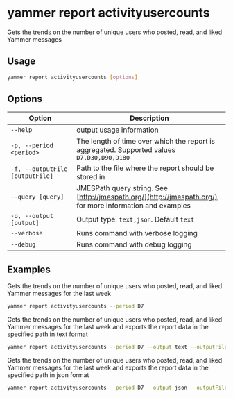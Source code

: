 # yammer report activityusercounts

Gets the trends on the number of unique users who posted, read, and liked Yammer messages

## Usage

```sh
yammer report activityusercounts [options]
```

## Options

Option|Description
------|-----------
`--help`|output usage information
`-p, --period <period>`|The length of time over which the report is aggregated. Supported values `D7,D30,D90,D180`
`-f, --outputFile [outputFile]`|Path to the file where the report should be stored in
`--query [query]`|JMESPath query string. See [http://jmespath.org/](http://jmespath.org/) for more information and examples
`-o, --output [output]`|Output type. `text,json`. Default `text`
`--verbose`|Runs command with verbose logging
`--debug`|Runs command with debug logging

## Examples

Gets the trends on the number of unique users who posted, read, and liked Yammer messages for the last week

```sh
yammer report activityusercounts --period D7
```

Gets the trends on the number of unique users who posted, read, and liked Yammer messages for the last week and exports the report data in the specified path in text format

```sh
yammer report activityusercounts --period D7 --output text --outputFile "activityusercounts.txt"
```

Gets the trends on the number of unique users who posted, read, and liked Yammer messages for the last week and exports the report data in the specified path in json format

```sh
yammer report activityusercounts --period D7 --output json --outputFile "activityusercounts.json"
```
